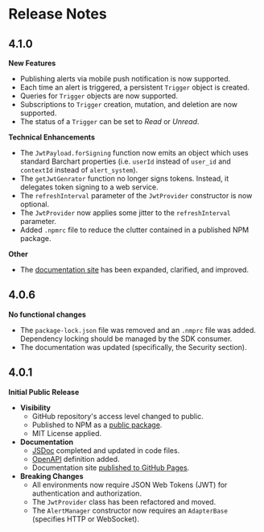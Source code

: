 # Release Notes

## 4.1.0
**New Features**

* Publishing alerts via mobile push notification is now supported.
* Each time an alert is triggered, a persistent ```Trigger``` object is created.
* Queries for ```Trigger``` objects are now supported.
* Subscriptions to ```Trigger``` creation, mutation, and deletion are now supported.
* The status of a ```Trigger``` can be set to _Read_ or _Unread_.

**Technical Enhancements**

* The `JwtPayload.forSigning` function now emits an object which uses standard Barchart properties (i.e. `userId` instead of `user_id` and `contextId` instead of `alert_system`).
* The `getJwtGenrator` function no longer signs tokens. Instead, it delegates token signing to a web service.
* The `refreshInterval` parameter of the `JwtProvider` constructor is now optional.
* The `JwtProvider` now applies some jitter to the `refreshInterval` parameter.
* Added `.npmrc` file to reduce the clutter contained in a published NPM package.

**Other**

* The [documentation site](https://docs.barchart.com/alerts/#/) has been expanded, clarified, and improved.



## 4.0.6
**No functional changes**

* The ```package-lock.json``` file was removed and an ```.nmprc``` file was added. Dependency locking should be managed by the SDK consumer.
* The documentation was updated (specifically, the Security section).

## 4.0.1
**Initial Public Release**

* **Visibility**
  * GitHub repository's access level changed to public.
  * Published to NPM as a [public package](https://www.npmjs.com/package/@barchart/alerts-client-js).
  * MIT License applied.
* **Documentation**
  * [JSDoc](https://jsdoc.app/) completed and updated in code files.
  * [OpenAPI](https://www.openapis.org/) definition added.
  * Documentation site [published to GitHub Pages](https://barchart.github.io/alerts-client-js/).
* **Breaking Changes**
  * All environments now require JSON Web Tokens (JWT) for authentication and authorization.
  * The ```JwtProvider``` class has been refactored and moved.
  * The ```AlertManager``` constructor now requires an ```AdapterBase``` (specifies HTTP or WebSocket).

